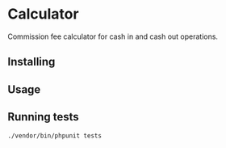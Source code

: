 # Calculator
Commission fee calculator for cash in and cash out operations.
## Installing
## Usage
## Running tests
`./vendor/bin/phpunit tests`
